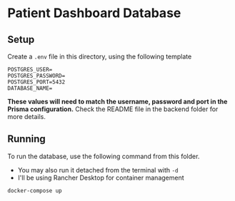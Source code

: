 # Patient Dashboard Database

## Setup
Create a `.env` file in this directory, using the following template
```
POSTGRES_USER=
POSTGRES_PASSWORD=
POSTGRES_PORT=5432
DATABASE_NAME=
```

**These values will need to match the username, password and port in the Prisma configuration.** Check the README file in the backend folder for more details.

## Running
To run the database, use the following command from this folder.
- You may also run it detached from the terminal with `-d`
- I'll be using Rancher Desktop for container management

`docker-compose up`
